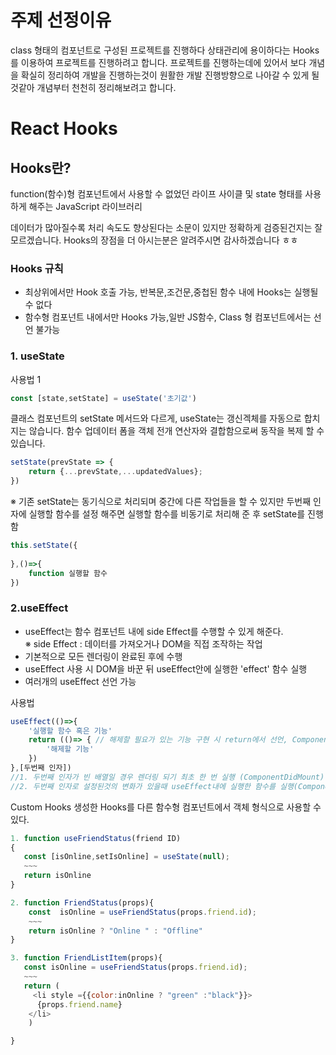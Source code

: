 
# 주제 선정이유
   class 형태의 컴포넌트로 구성된 프로젝트를 진행하다 상태관리에 용이하다는 Hooks를 이용하여 프로젝트를 진행하려고 합니다. 프로젝트를 진행하는데에 있어서 보다 개념을 확실히 정리하여 개발을 진행하는것이 원활한 개발 진행방향으로 나아갈 수 있게 될 것같아 개념부터 천천히 정리해보려고 합니다.


# React Hooks 

## Hooks란?
  function(함수)형 컴포넌트에서 사용할 수 없었던 라이프 사이클 및 state 형태를 사용하게 해주는 JavaScript 라이브러리
  
  데이터가 많아질수록 처리 속도도 향상된다는 소문이 있지만 정확하게 검증된건지는 잘 모르겠습니다.
  Hooks의 장점을 더 아시는분은 알려주시면 감사하겠습니다 ㅎㅎ 
### Hooks 규칙
- 최상위에서만 Hook 호출 가능, 반복문,조건문,중첩된 함수 내에 Hooks는 실행될 수 없다
- 함수형 컴포넌트 내에서만 Hooks 가능,일반 JS함수, Class 형 컴포넌트에서는 선언 불가능


### 1. useState

사용법 1
``` javascript
const [state,setState] = useState('초기값')
```

클래스 컴포넌트의 setState 메서드와 다르게, useState는 갱신겍체를 자동으로 합치지는 않습니다.
함수 업데이터 폼을 객체 전개 연산자와 결합함으로써 동작을 복제 할 수 있습니다.  
``` javascript
setState(prevState => {
    return {...prevState,...updatedValues};
})
```

※
기존 setState는 동기식으로 처리되며 중간에 다른 작업들을 할 수 있지만 두번째 인자에 실행할 함수를 설정
해주면 실행할 함수를 비동기로 처리해 준 후 setState를 진행함
``` javascript
this.setState({
    
},()=>{
    function 실행할 함수
}) 
```

### 2.useEffect
- useEffect는 함수 컴포넌트 내에 side Effect를 수행할 수 있게 해준다.<br/>
※ side Effect : 데이터를 가져오거나 DOM을 직접 조작하는 작업
- 기본적으로 모든 렌더링이 완료된 후에 수행
- useEffect 사용 시 DOM을 바꾼 뒤 useEffect안에 실행한 'effect' 함수 실행 
- 여러개의 useEffect 선언 가능
  
사용법
``` javascript
useEffect(()=>{
    '실행할 함수 혹은 기능'
    return (()=> { // 해제할 필요가 있는 기능 구현 시 return에서 선언, ComponentDidUnmount 역할
        '해제할 기능' 
    })
},[두번째 인자])
//1. 두번째 인자가 빈 배열일 경우 렌더링 되기 최초 한 번 실행 (ComponentDidMount)
//2. 두번째 인자로 설정된것의 변화가 있을때 useEffect내에 실행한 함수를 실행(ComponentDidUpdate)
```

Custom Hooks
생성한 Hooks를 다른 함수형 컴포넌트에서 객체 형식으로 사용할 수 있다.
``` javascript
1. function useFriendStatus(friend ID)
{
   const [isOnline,setIsOnline] = useState(null);
   ~~~
   return isOnline
}

2. function FriendStatus(props){
    const  isOnline = useFriendStatus(props.friend.id);
    ~~~
    return isOnline ? "Online " : "Offline"
}

3. function FriendListItem(props){
   const isOnline = useFriendStatus(props.friend.id);
   ~~~
   return (
     <li style ={{color:inOnline ? "green" :"black"}}>
      {props.friend.name} 
    </li>
    )

}
```
